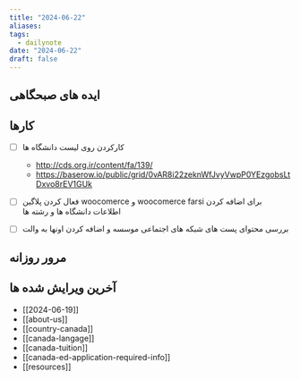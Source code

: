 ```yaml
---
title: "2024-06-22"
aliases: 
tags:
  - dailynote
date: "2024-06-22"
draft: false
---
```


## ایده های صبحگاهی


## کارها

- [ ] کارکردن روی لیست دانشگاه ها
	- http://cds.org.ir/content/fa/139/
	- https://baserow.io/public/grid/0vAR8i22zeknWfJvyVwpP0YEzgobsLtDxvo8rEV1GUk
- [ ] فعال کردن پلاگین woocomerce و woocomerce farsi برای اضافه کردن اطلاعات دانشگاه ها و رشته ها
- [ ] بررسی محتوای پست های شبکه های اجتماعی موسسه و اضافه کردن اونها به والت


## مرور روزانه



## آخرین ویرایش شده ها
- [[2024-06-19]]
- [[about-us]]
- [[country-canada]]
- [[canada-langage]]
- [[canada-tuition]]
- [[canada-ed-application-required-info]]
- [[resources]]

